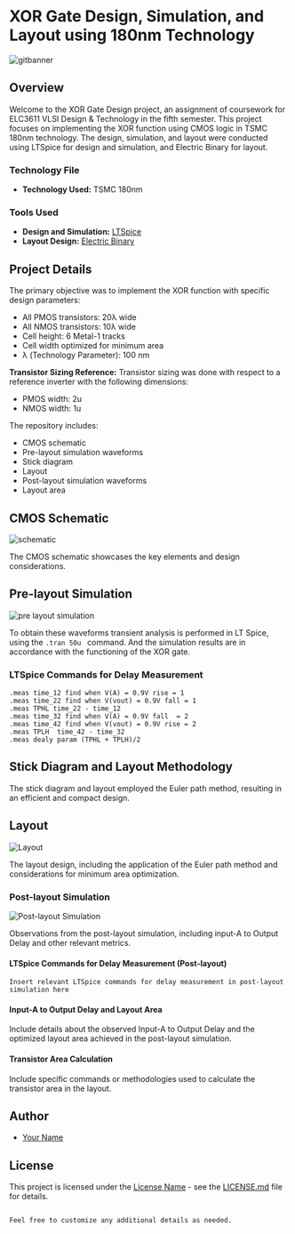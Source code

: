 
# XOR Gate Design, Simulation, and Layout using 180nm Technology

![gitbanner](https://github.com/afzalamu/XOR-gate-design-simulation-and-layout-using-180nm-Technology-LTSpice-ElectricBinary/assets/124300839/8f0f9e83-cb62-49a0-a426-4d987972415b)


## Overview

Welcome to the XOR Gate Design project, an assignment of coursework for ELC3611 VLSI Design & Technology in the fifth semester. This project focuses on implementing the XOR function using CMOS logic in TSMC 180nm technology. The design, simulation, and layout were conducted using LTSpice for design and simulation, and Electric Binary for layout.

### Technology File

- **Technology Used:** TSMC 180nm

### Tools Used

- **Design and Simulation:** [LTSpice](link-to-ltspice)
- **Layout Design:** [Electric Binary](link-to-electric)

## Project Details

The primary objective was to implement the XOR function with specific design parameters:
- All PMOS transistors: 20λ wide
- All NMOS transistors: 10λ wide
- Cell height: 6 Metal-1 tracks
- Cell width optimized for minimum area
- λ (Technology Parameter): 100 nm

**Transistor Sizing Reference:**
Transistor sizing was done with respect to a reference inverter with the following dimensions:
- PMOS width: 2u
- NMOS width: 1u

The repository includes:
- CMOS schematic
- Pre-layout simulation waveforms
- Stick diagram
- Layout
- Post-layout simulation waveforms
- Layout area

## CMOS Schematic

![schematic](https://github.com/afzalamu/XOR-gate-design-simulation-and-layout-using-180nm-Technology-LTSpice-ElectricBinary/assets/124300839/73d710a3-9cf4-4688-bc3d-e2235f1bf48d)


The CMOS schematic showcases the key elements and design considerations.


## Pre-layout Simulation

![pre layout simulation](https://github.com/afzalamu/XOR-gate-design-simulation-and-layout-using-180nm-Technology-LTSpice-ElectricBinary/assets/124300839/bb31f323-4a69-48f2-9ac5-3ce923bae373)

To obtain these waveforms transient analysis is performed in LT Spice, using the ```.tran 50u ``` command.
And the simulation results are in accordance with the functioning of the XOR gate.

### LTSpice Commands for Delay Measurement

```plaintext
.meas time_12 find when V(A) = 0.9V rise = 1
.meas time_22 find when V(vout) = 0.9V fall = 1
.meas TPHL time_22 - time_12
.meas time_32 find when V(A) = 0.9V fall  = 2
.meas time_42 find when V(vout) = 0.9V rise = 2
.meas TPLH  time_42 - time_32
.meas dealy param (TPHL + TPLH)/2
```

## Stick Diagram and Layout Methodology

The stick diagram and layout employed the Euler path method, resulting in an efficient and compact design.

## Layout

![Layout](link-to-layout)

The layout design, including the application of the Euler path method and considerations for minimum area optimization.

### Post-layout Simulation

![Post-layout Simulation](link-to-post-layout-simulation)

Observations from the post-layout simulation, including input-A to Output Delay and other relevant metrics.

#### LTSpice Commands for Delay Measurement (Post-layout)

```plaintext
Insert relevant LTSpice commands for delay measurement in post-layout simulation here
```
#### Input-A to Output Delay and Layout Area

Include details about the observed Input-A to Output Delay and the optimized layout area achieved in the post-layout simulation.

#### Transistor Area Calculation

Include specific commands or methodologies used to calculate the transistor area in the layout.



## Author

- [Your Name](link-to-your-github-profile)

## License

This project is licensed under the [License Name](link-to-license-file) - see the [LICENSE.md](LICENSE.md) file for details.
```

Feel free to customize any additional details as needed.
